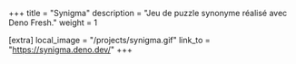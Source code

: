 +++
title = "Synigma"
description = "Jeu de puzzle synonyme réalisé avec Deno Fresh."
weight = 1

[extra]
local_image = "/projects/synigma.gif"
link_to = "https://synigma.deno.dev/"
+++
